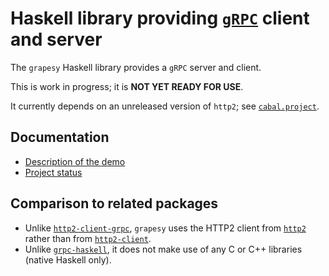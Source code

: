 # Haskell library providing [`gRPC`](https://grpc.io/) client and server

The `grapesy` Haskell library provides a `gRPC` server and client.

This is work in progress; it is **NOT YET READY FOR USE**.

It currently depends on an unreleased version of `http2`; see
[`cabal.project`](cabal.project).

## Documentation

* [Description of the demo](demo.md)
* [Project status](status.md)

## Comparison to related packages

* Unlike
  [`http2-client-grpc`](https://hackage.haskell.org/package/http2-client-grpc),
  `grapesy` uses the HTTP2 client from
  [`http2`](https://hackage.haskell.org/package/http2) rather than from
  [`http2-client`](https://hackage.haskell.org/package/http2-client).
* Unlike [`grpc-haskell`](https://hackage.haskell.org/package/grpc-haskell), it
  does not make use of any C or C++ libraries (native Haskell only).
